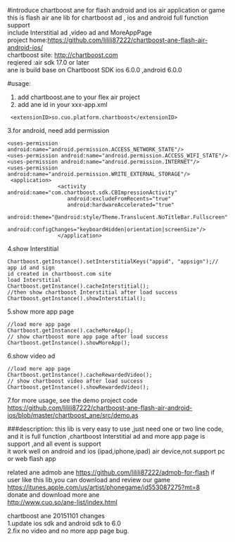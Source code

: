 #introduce  chartboost ane for flash android and ios  air application or game
this is flash air ane lib  for chartboost ad , ios and android full function  support<br/>
include Interstitial ad ,video ad and  MoreAppPage <br/>
project home:https://github.com/lilili87222/chartboost-ane-flash-air-android-ios/<br/>
chartboost site: http://chartboost.com<br/>
reqiered :air sdk 17.0 or later<br/>
ane is build base on Chartboost SDK ios 6.0.0 ,android 6.0.0<br/>


#usage:
1. add chartboost.ane to your flex air project<br/>
2.  add ane id in your xxx-app.xml <br/>
```
 <extensionID>so.cuo.platform.chartboost</extensionID>
 ```
3.for android, need add permission
```
<uses-permission android:name="android.permission.ACCESS_NETWORK_STATE"/>
<uses-permission android:name="android.permission.ACCESS_WIFI_STATE"/>
<uses-permission android:name="android.permission.INTERNET"/>
<uses-permission android:name="android.permission.WRITE_EXTERNAL_STORAGE"/>
 <application>
			  	<activity android:name="com.chartboost.sdk.CBImpressionActivity"
            	   android:excludeFromRecents="true"
                   android:hardwareAccelerated="true"
            	   android:theme="@android:style/Theme.Translucent.NoTitleBar.Fullscreen"
                   android:configChanges="keyboardHidden|orientation|screenSize"/>
				</application>
```


4.show  Interstitial 
```
Chartboost.getInstance().setInterstitialKeys("appid", "appsign");// app id and sign 
id created in chartboost.com site
load Interstitial
Chartboost.getInstance().cacheInterstitial();
//then show chartboost Interstitial after load success
Chartboost.getInstance().showInterstitial(); 
```

5.show more app page
```
//load more app page 
Chartboost.getInstance().cacheMoreApp();	
// show chartboost more app page after load success
Chartboost.getInstance().showMoreApp();
```

6.show video ad
```
//load more app page 
Chartboost.getInstance().cacheRewardedVideo();	
// show chartboost video after load success
Chartboost.getInstance().showRewardedVideo();
```

7.for more usage, see the demo project code https://github.com/lilili87222/chartboost-ane-flash-air-android-ios/blob/master/chartboost_ane/src/demo.as


###description:
this lib is very easy to use ,just need one or two line code,<br/>
and it is full function ,chartboost Interstitial ad and more app page is support ,and all event is support<br/>
it work well on android and ios (ipad,iphone,ipad) air device,not support pc or web flash app<br/>

related ane admob ane https://github.com/lilili87222/admob-for-flash
if user like this lib,you can download and review our game <br/>
https://itunes.apple.com/us/artist/phonegame/id553087275?mt=8 <br/>
donate and download more ane  <br/>
http://www.cuo.so/ane-list/index.html  <br/>



chartboost ane 20151101 changes<br/>
1.update ios sdk and android sdk to 6.0<br/>
2.fix no video and no more app page bug.<br/>
